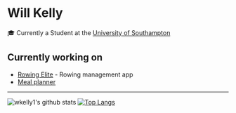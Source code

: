 # Will Kelly

🎓 Currently a Student at the [University of Southampton](https://www.southampton.ac.uk/)

## Currently working on

- [Rowing Elite](https://www.rowingelite.co.uk) - Rowing management app
- [Meal planner](https://github.com/wkelly1/Meal-planner)

---

![wkelly1's github stats](https://github-readme-stats.vercel.app/api?username=wkelly1&show_icons=true&hide_border=true&count_private=true)  [![Top Langs](https://github-readme-stats.vercel.app/api/top-langs/?username=wkelly1&layout=compact)](https://github.com/anuraghazra/github-readme-stats)
